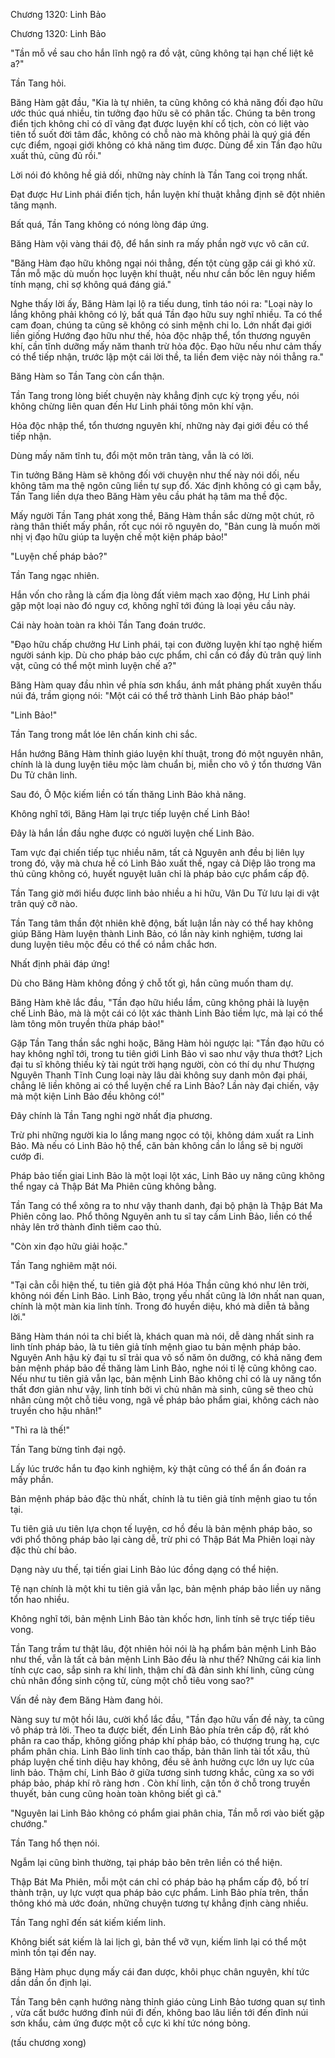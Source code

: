 




Chương 1320: Linh Bảo


Chương 1320: Linh Bảo

"Tần mỗ về sau cho hắn lĩnh ngộ ra đồ vật, cũng không tại hạn chế liệt kê a?"

Tần Tang hỏi.

Băng Hàm gật đầu, "Kia là tự nhiên, ta cũng không có khả năng đối đạo hữu ước thúc quá nhiều, tin tưởng đạo hữu sẽ có phân tấc. Chúng ta bên trong điển tịch không chỉ có dĩ vãng đạt được luyện khí cổ tịch, còn có liệt vào tiên tổ suốt đời tâm đắc, không có chỗ nào mà không phải là quý giá đến cực điểm, ngoại giới không có khả năng tìm được. Dùng để xin Tần đạo hữu xuất thủ, cũng đủ rồi."

Lời nói đó không hề giả dối, những này chính là Tần Tang coi trọng nhất.

Đạt được Hư Linh phái điển tịch, hắn luyện khí thuật khẳng định sẽ đột nhiên tăng mạnh.

Bất quá, Tần Tang không có nóng lòng đáp ứng.

Băng Hàm vội vàng thái độ, để hắn sinh ra mấy phần ngờ vực vô căn cứ.

"Băng Hàm đạo hữu không ngại nói thẳng, đến tột cùng gặp cái gì khó xử. Tần mỗ mặc dù muốn học luyện khí thuật, nếu như cần bốc lên nguy hiểm tính mạng, chỉ sợ không quá đáng giá."

Nghe thấy lời ấy, Băng Hàm lại lộ ra tiếu dung, tỉnh táo nói ra: "Loại này lo lắng không phải không có lý, bất quá Tần đạo hữu suy nghĩ nhiều. Ta có thể cam đoan, chúng ta cũng sẽ không có sinh mệnh chi lo. Lớn nhất đại giới liền giống Hướng đạo hữu như thế, hỏa độc nhập thể, tổn thương nguyên khí, cần tĩnh dưỡng mấy năm thanh trừ hỏa độc. Đạo hữu nếu như cảm thấy có thể tiếp nhận, trước lập một cái lời thề, ta liền đem việc này nói thẳng ra."

Băng Hàm so Tần Tang còn cẩn thận.

Tần Tang trong lòng biết chuyện này khẳng định cực kỳ trọng yếu, nói không chừng liên quan đến Hư Linh phái tông môn khí vận.

Hỏa độc nhập thể, tổn thương nguyên khí, những này đại giới đều có thể tiếp nhận.

Dùng mấy năm tĩnh tu, đổi một môn trân tàng, vẫn là có lời.

Tin tưởng Băng Hàm sẽ không đối với chuyện như thế này nói dối, nếu không tâm ma thệ ngôn cũng liền tự sụp đổ. Xác định không có gì cạm bẫy, Tần Tang liền dựa theo Băng Hàm yêu cầu phát hạ tâm ma thề độc.

Mấy người Tần Tang phát xong thề, Băng Hàm thần sắc dừng một chút, rõ ràng thân thiết mấy phần, rốt cục nói rõ nguyên do, "Bản cung là muốn mời nhị vị đạo hữu giúp ta luyện chế một kiện pháp bảo!"

"Luyện chế pháp bảo?"

Tần Tang ngạc nhiên.

Hắn vốn cho rằng là cấm địa lòng đất viêm mạch xao động, Hư Linh phái gặp một loại nào đó nguy cơ, không nghĩ tới đúng là loại yêu cầu này.

Cái này hoàn toàn ra khỏi Tần Tang đoán trước.

"Đạo hữu chấp chưởng Hư Linh phái, tại con đường luyện khí tạo nghệ hiếm người sánh kịp. Dù cho pháp bảo cực phẩm, chỉ cần có đầy đủ trân quý linh vật, cũng có thể một mình luyện chế a?"

Băng Hàm quay đầu nhìn về phía sơn khẩu, ánh mắt phảng phất xuyên thấu núi đá, trầm giọng nói: "Một cái có thể trở thành Linh Bảo pháp bảo!"

"Linh Bảo!"

Tần Tang trong mắt lóe lên chấn kinh chi sắc.

Hắn hướng Băng Hàm thỉnh giáo luyện khí thuật, trong đó một nguyên nhân, chính là là dung luyện tiêu mộc làm chuẩn bị, miễn cho vô ý tổn thương Vân Du Tử chân linh.

Sau đó, Ô Mộc kiếm liền có tấn thăng Linh Bảo khả năng.

Không nghĩ tới, Băng Hàm lại trực tiếp luyện chế Linh Bảo!

Đây là hắn lần đầu nghe được có người luyện chế Linh Bảo.

Tam vực đại chiến tiếp tục nhiều năm, tất cả Nguyên anh đều bị liên lụy trong đó, vậy mà chưa hề có Linh Bảo xuất thế, ngay cả Diệp lão trong ma thủ cũng không có, huyết nguyệt luân chỉ là pháp bảo cực phẩm cấp độ.

Tần Tang giờ mới hiểu được linh bảo nhiều a hi hữu, Vân Du Tử lưu lại di vật trân quý cỡ nào.

Tần Tang tâm thần đột nhiên khẽ động, bất luận lần này có thể hay không giúp Băng Hàm luyện thành Linh Bảo, có lần này kinh nghiệm, tương lai dung luyện tiêu mộc đều có thể có nắm chắc hơn.

Nhất định phải đáp ứng!

Dù cho Băng Hàm không đồng ý chỗ tốt gì, hắn cũng muốn tham dự.

Băng Hàm khẽ lắc đầu, "Tần đạo hữu hiểu lầm, cũng không phải là luyện chế Linh Bảo, mà là một cái có lột xác thành Linh Bảo tiềm lực, mà lại có thể làm tông môn truyền thừa pháp bảo!"

Gặp Tần Tang thần sắc nghi hoặc, Băng Hàm hỏi ngược lại: "Tần đạo hữu có hay không nghĩ tới, trong tu tiên giới Linh Bảo vì sao như vậy thưa thớt? Lịch đại tu sĩ không thiếu kỳ tài ngút trời hạng người, còn có thí dụ như Thượng Nguyên Thanh Tĩnh Cung loại này lâu dài không suy danh môn đại phái, chẳng lẽ liền không ai có thể luyện chế ra Linh Bảo? Lần này đại chiến, vậy mà một kiện Linh Bảo đều không có!"

Đây chính là Tần Tang nghi ngờ nhất địa phương.

Trừ phi những người kia lo lắng mang ngọc có tội, không dám xuất ra Linh Bảo. Mà nếu có Linh Bảo hộ thể, căn bản không cần lo lắng sẽ bị người cướp đi.

Pháp bảo tiến giai Linh Bảo là một loại lột xác, Linh Bảo uy năng cũng không thể ngay cả Thập Bát Ma Phiên cũng không bằng.

Tần Tang có thể xông ra to như vậy thanh danh, đại bộ phận là Thập Bát Ma Phiên công lao. Phổ thông Nguyên anh tu sĩ tay cầm Linh Bảo, liền có thể nhảy lên trở thành đỉnh tiêm cao thủ.

"Còn xin đạo hữu giải hoặc."

Tần Tang nghiêm mặt nói.

"Tại cằn cỗi hiện thế, tu tiên giả đột phá Hóa Thần cũng khó như lên trời, không nói đến Linh Bảo. Linh Bảo, trọng yếu nhất cũng là lớn nhất nan quan, chính là một màn kia linh tính. Trong đó huyền diệu, khó mà diễn tả bằng lời."

Băng Hàm thán nói ta chỉ biết là, khách quan mà nói, dễ dàng nhất sinh ra linh tính pháp bảo, là tu tiên giả tính mệnh giao tu bản mệnh pháp bảo. Nguyên Anh hậu kỳ đại tu sĩ trải qua vô số năm ôn dưỡng, có khả năng đem bản mệnh pháp bảo đề thăng làm Linh Bảo, nghe nói tỉ lệ cũng không cao. Nếu như tu tiên giả vẫn lạc, bản mệnh Linh Bảo không chỉ có là uy năng tổn thất đơn giản như vậy, linh tính bởi vì chủ nhân mà sinh, cũng sẽ theo chủ nhân cùng một chỗ tiêu vong, ngã về pháp bảo phẩm giai, không cách nào truyền cho hậu nhân!"

"Thì ra là thế!"

Tần Tang bừng tỉnh đại ngộ.

Lấy lúc trước hắn tu đạo kinh nghiệm, kỳ thật cũng có thể ẩn ẩn đoán ra mấy phần.

Bản mệnh pháp bảo đặc thù nhất, chính là tu tiên giả tính mệnh giao tu tồn tại.

Tu tiên giả ưu tiên lựa chọn tế luyện, cơ hồ đều là bản mệnh pháp bảo, so với phổ thông pháp bảo lại càng dễ, trừ phi có Thập Bát Ma Phiên loại này đặc thù chí bảo.

Dạng này ưu thế, tại tiến giai Linh Bảo lúc đồng dạng có thể hiện.

Tệ nạn chính là một khi tu tiên giả vẫn lạc, bản mệnh pháp bảo liền uy năng tổn hao nhiều.

Không nghĩ tới, bản mệnh Linh Bảo tàn khốc hơn, linh tính sẽ trực tiếp tiêu vong.

Tần Tang trầm tư thật lâu, đột nhiên hỏi nói là hạ phẩm bản mệnh Linh Bảo như thế, vẫn là tất cả bản mệnh Linh Bảo đều là như thế? Những cái kia linh tính cực cao, sắp sinh ra khí linh, thậm chí đã đản sinh khí linh, cũng cùng chủ nhân đồng sinh cộng tử, cùng một chỗ tiêu vong sao?"

Vấn đề này đem Băng Hàm đang hỏi.

Nàng suy tư một hồi lâu, cười khổ lắc đầu, "Tần đạo hữu vấn đề này, ta cũng vô pháp trả lời. Theo ta được biết, đến Linh Bảo phía trên cấp độ, rất khó phân ra cao thấp, không giống pháp khí pháp bảo, có thượng trung hạ, cực phẩm phân chia. Linh Bảo linh tính cao thấp, bản thân linh tài tốt xấu, thủ pháp luyện chế tinh diệu hay không, đều sẽ ảnh hưởng cực lớn uy lực của linh bảo. Thậm chí, Linh Bảo ở giữa tương sinh tương khắc, cũng xa so với pháp bảo, pháp khí rõ ràng hơn . Còn khí linh, cận tồn ở chỗ trong truyền thuyết, bản cung cũng hoàn toàn không biết gì cả."

"Nguyên lai Linh Bảo không có phẩm giai phân chia, Tần mỗ rơi vào biết gặp chướng."

Tần Tang hổ thẹn nói.

Ngẫm lại cũng bình thường, tại pháp bảo bên trên liền có thể hiện.

Thập Bát Ma Phiên, mỗi một cán chỉ có pháp bảo hạ phẩm cấp độ, bố trí thành trận, uy lực vượt qua pháp bảo cực phẩm. Linh Bảo phía trên, thần thông khó mà ước đoán, những chuyện tương tự khẳng định càng nhiều.

Tần Tang nghĩ đến sát kiếm kiếm linh.

Không biết sát kiếm là lai lịch gì, bản thể vỡ vụn, kiếm linh lại có thể một mình tồn tại đến nay.

Băng Hàm phục dụng mấy cái đan dược, khôi phục chân nguyên, khí tức dần dần ổn định lại.

Tần Tang bên cạnh hướng nàng thỉnh giáo cùng Linh Bảo tương quan sự tình , vừa cất bước hướng đỉnh núi đi đến, không bao lâu liền tới đến đỉnh núi sơn khẩu, cảm ứng được một cỗ cực kì khí tức nóng bỏng.

(tấu chương xong)




